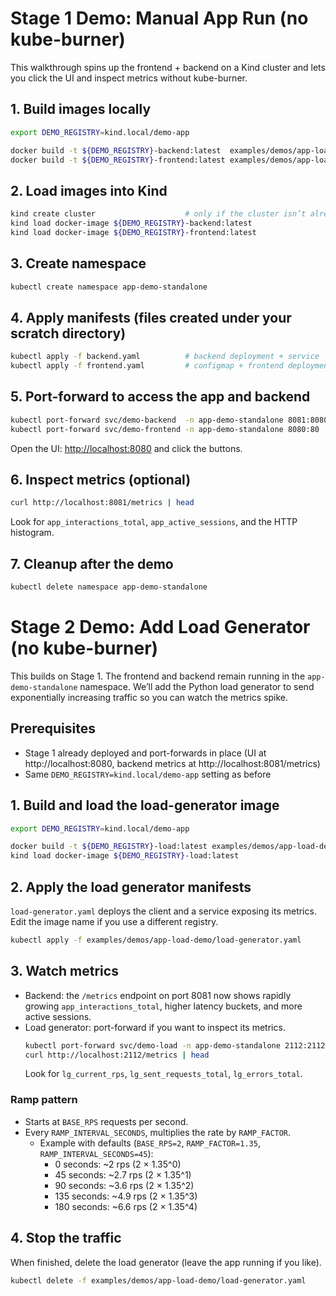 # Stage 1 Demo: Manual App Run (no kube-burner)

This walkthrough spins up the frontend + backend on a Kind cluster and lets you click the UI and inspect metrics without kube-burner.

## 1. Build images locally
```bash
export DEMO_REGISTRY=kind.local/demo-app

docker build -t ${DEMO_REGISTRY}-backend:latest  examples/demos/app-load-demo/images/backend
docker build -t ${DEMO_REGISTRY}-frontend:latest examples/demos/app-load-demo/images/frontend
```

## 2. Load images into Kind
```bash
kind create cluster                    # only if the cluster isn’t already up
kind load docker-image ${DEMO_REGISTRY}-backend:latest
kind load docker-image ${DEMO_REGISTRY}-frontend:latest
```

## 3. Create namespace
```bash
kubectl create namespace app-demo-standalone
```

## 4. Apply manifests (files created under your scratch directory)
```bash
kubectl apply -f backend.yaml          # backend deployment + service
kubectl apply -f frontend.yaml         # configmap + frontend deployment + service
```

## 5. Port-forward to access the app and backend
```bash
kubectl port-forward svc/demo-backend  -n app-demo-standalone 8081:8080
kubectl port-forward svc/demo-frontend -n app-demo-standalone 8080:80
```

Open the UI: <http://localhost:8080> and click the buttons.

## 6. Inspect metrics (optional)
```bash
curl http://localhost:8081/metrics | head
```
Look for `app_interactions_total`, `app_active_sessions`, and the HTTP histogram.

## 7. Cleanup after the demo
```bash
kubectl delete namespace app-demo-standalone
```

# Stage 2 Demo: Add Load Generator (no kube-burner)

This builds on Stage 1. The frontend and backend remain running in the
`app-demo-standalone` namespace. We’ll add the Python load generator to send
exponentially increasing traffic so you can watch the metrics spike.

## Prerequisites
- Stage 1 already deployed and port-forwards in place (UI at http://localhost:8080, backend metrics at http://localhost:8081/metrics)
- Same `DEMO_REGISTRY=kind.local/demo-app` setting as before

## 1. Build and load the load-generator image
```bash
export DEMO_REGISTRY=kind.local/demo-app

docker build -t ${DEMO_REGISTRY}-load:latest examples/demos/app-load-demo/images/load-generator
kind load docker-image ${DEMO_REGISTRY}-load:latest
```

## 2. Apply the load generator manifests
`load-generator.yaml` deploys the client and a service exposing its metrics.
Edit the image name if you use a different registry.
```bash
kubectl apply -f examples/demos/app-load-demo/load-generator.yaml
```

## 3. Watch metrics
- Backend: the `/metrics` endpoint on port 8081 now shows rapidly growing `app_interactions_total`, higher latency buckets, and more active sessions.
- Load generator: port-forward if you want to inspect its metrics.
  ```bash
  kubectl port-forward svc/demo-load -n app-demo-standalone 2112:2112
  curl http://localhost:2112/metrics | head
  ```
  Look for `lg_current_rps`, `lg_sent_requests_total`, `lg_errors_total`.

### Ramp pattern
- Starts at `BASE_RPS` requests per second.
- Every `RAMP_INTERVAL_SECONDS`, multiplies the rate by `RAMP_FACTOR`.
  * Example with defaults (`BASE_RPS=2`, `RAMP_FACTOR=1.35`, `RAMP_INTERVAL_SECONDS=45`):
    - 0 seconds: ~2 rps (2 × 1.35^0)
    - 45 seconds: ~2.7 rps (2 × 1.35^1)
    - 90 seconds: ~3.6 rps (2 × 1.35^2)
    - 135 seconds: ~4.9 rps (2 × 1.35^3)
    - 180 seconds: ~6.6 rps (2 × 1.35^4)

## 4. Stop the traffic
When finished, delete the load generator (leave the app running if you like).
```bash
kubectl delete -f examples/demos/app-load-demo/load-generator.yaml
```